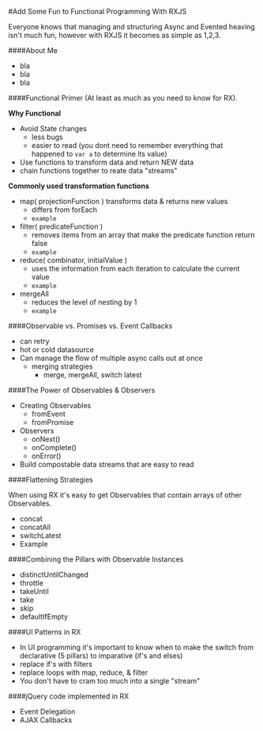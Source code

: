 #Add Some Fun to Functional Programming With RXJS

Everyone knows that managing and structuring Async and Evented heaving isn't much fun, however with RXJS it becomes as simple as 1,2,3.  

####About Me
 * bla
 * bla
 * bla

####Functional Primer (At least as much as you need to know for RX).

**Why Functional**

 * Avoid State changes
 	* less bugs
 	* easier to read (you dont need to remember everything that happened to `var a` to determine its value)
 * Use functions to transform data and return NEW data
 * chain functions together to reate data "streams"
 
**Commonly used transformation functions**

 * map( projectionFunction ) transforms data & returns new values
 	* differs from forEach 
 	 * `example`
 * filter( predicateFunction )
 	* removes items from an array that make the predicate function return false
 	 * `example`
 * reduce( combinator, initialValue )
 	* uses the information from each iteration to calculate the  	current value
 	* `example`
 * mergeAll
 	* reduces the level of nesting by 1
 	 * `example`
 
####Observable vs. Promises vs. Event Callbacks

 * can retry
 * hot or cold datasource
 * Can manage the flow of multiple async calls out at once
   * merging strategies
     * merge, mergeAll, switch latest
 	
####The Power of Observables & Observers

 * Creating Observables
   * fromEvent
   * fromPromise
 * Observers
   * onNext()
   * onComplete()
   * onError()
 * Build compostable data streams that are easy to read
     
####Flattening Strategies

When using RX it's easy to get Observables that contain arrays of other Observables.  

 * concat
 * concatAll
 * switchLatest
 * Example
 

####Combining the Pillars with Observable Instances

 * distinctUntilChanged
 * throttle
 * takeUntil
 * take
 * skip
 * defaultIfEmpty

####UI Patterns in RX

 * In UI programming it's important to know when to make the switch from declarative (5 pillars) to imparative (if's and elses)
 * replace if's with filters
 * replace loops with map, reduce, & filter
 * You don't have to cram too much into a single "stream"
 
 ####jQuery code implemented in RX
  * Event Delegation
  * AJAX Callbacks
